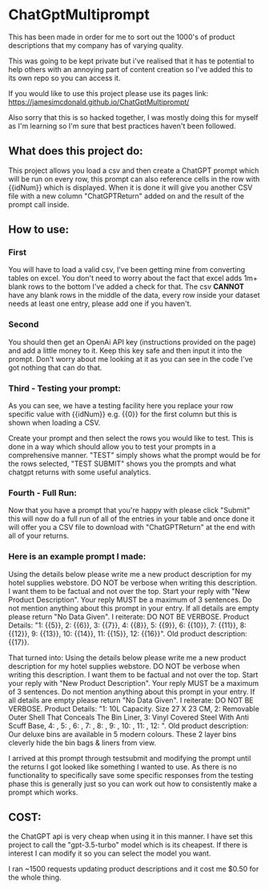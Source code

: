 # ChatGptMultiprompt
This has been made in order for me to sort out the 1000's of product descriptions that my company has of varying quality.

This was going to be kept private but i've realised that it has te potential to help others with an annoying part of content creation so I've added this to its own repo so you can access it.

If you would like to use this project please use its pages link: https://jamesimcdonald.github.io/ChatGptMultiprompt/

Also sorry that this is so hacked together, I was mostly doing this for myself as I'm learning so I'm sure that best practices haven't been followed.

## What does this project do:
This project allows you load a csv and then create a ChatGPT prompt which will be run on every row, this prompt can also reference cells in the row with {{idNum}} which is displayed. When it is done it will give you another CSV file with a new column "ChatGPTReturn" added on and the result of the prompt call inside. 

## How to use:
### First
You will have to load a valid csv, I've been getting mine from converting tables on excel. You don't need to worry about the fact that excel adds 1m+ blank rows to the bottom I've added a check for that. The csv **CANNOT** have any blank rows in the middle of the data, every row inside your dataset needs at least one entry, please add one if you haven't.

### Second 
You should then get an OpenAi API key (instructions provided on the page) and add a little money to it. Keep this key safe and then input it into the prompt. Don't worry about me looking at it as you can see in the code I've got nothing that can do that.

### Third - Testing your prompt:
As you can see, we have a testing facility here you replace your row specific value with {{idNum}} e.g. {{0}} for the first column but this is shown when loading a CSV.

Create your prompt and then select the rows you would like to test. This is done in a way which should allow you to test your prompts in a comprehensive manner. "TEST" simply shows what the prompt would be for the rows selected, "TEST SUBMIT" shows you the prompts and what chatgpt returns with some useful analytics. 

### Fourth - Full Run:
Now that you have a prompt that you're happy with please click "Submit" this will now do a full run of all of the entries in your table and once done it will offer you a CSV file to download with "ChatGPTReturn" at the end with all of your returns.

### Here is an example prompt I made: 
Using the details below please write me a new product description for my hotel supplies webstore. DO NOT be verbose when writing this description. I want them to be factual and not over the top. Start your reply with "New Product Description". Your reply MUST be a maximum of 3 sentences. Do not mention anything about this prompt in your entry. If all details are empty please return "No Data Given". I reiterate: DO NOT BE VERBOSE. Product Details: "1: {{5}}, 2: {{6}}, 3: {{7}}, 4: {{8}}, 5: {{9}}, 6: {{10}}, 7: {{11}}, 8: {{12}}, 9: {{13}}, 10: {{14}}, 11: {{15}}, 12: {{16}}". Old product description: {{17}}. 

That turned into: 
Using the details below please write me a new product description for my hotel supplies webstore. DO NOT be verbose when writing this description. I want them to be factual and not over the top. Start your reply with "New Product Description". Your reply MUST be a maximum of 3 sentences. Do not mention anything about this prompt in your entry. If all details are empty please return "No Data Given". I reiterate: DO NOT BE VERBOSE. Product Details: "1: 10L Capacity. Size 27 X 23 CM, 2: Removable Outer Shell That Conceals The Bin Liner, 3: Vinyl Covered Steel With Anti Scuff Base, 4: , 5: , 6: , 7: , 8: , 9: , 10: , 11: , 12: ". Old product description: Our deluxe bins are available in 5 modern colours. These 2 layer bins cleverly hide the bin bags & liners from view. 

I arrived at this prompt through testsubmit and modifying the prompt until the returns I got looked like something I wanted to use. As there is no functionality to specifically save some specific responses from the testing phase this is generally just so you can work out how to consistently make a prompt which works.  

## COST: 
the ChatGPT api is very cheap when using it in this manner. I have set this project to call the "gpt-3.5-turbo" model which is its cheapest. If there is interest I can modify it so you can select the model you want. 

I ran ~1500 requests updating product descriptions and it cost me $0.50 for the whole thing. 


